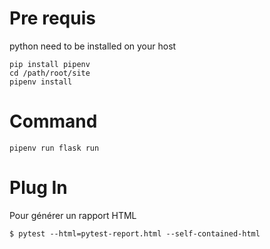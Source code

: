# Pre requis

python need to be installed on your host

```
pip install pipenv
cd /path/root/site
pipenv install
```

# Command

`pipenv run flask run`

# Plug In

Pour générer un rapport HTML
```
$ pytest --html=pytest-report.html --self-contained-html
```
